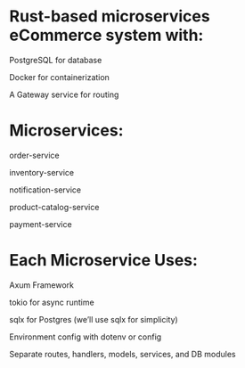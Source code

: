 # Rust-based microservices eCommerce system with:

PostgreSQL for database

Docker for containerization

A Gateway service for routing

# Microservices:

order-service

inventory-service

notification-service

product-catalog-service

payment-service

# Each Microservice Uses: 

Axum Framework

tokio for async runtime

sqlx for Postgres (we’ll use sqlx for simplicity)

Environment config with dotenv or config

Separate routes, handlers, models, services, and DB modules